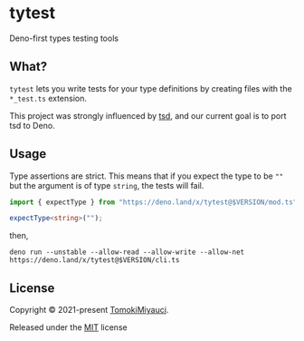 # tytest

Deno-first types testing tools

## What?

`tytest` lets you write tests for your type definitions by creating files with
the `*_test.ts` extension.

This project was strongly influenced by
[tsd](https://github.com/SamVerschueren/tsd), and our current goal is to port
tsd to Deno.

## Usage

Type assertions are strict. This means that if you expect the type to be `""`
but the argument is of type `string`, the tests will fail.

```ts
import { expectType } from "https://deno.land/x/tytest@$VERSION/mod.ts";

expectType<string>("");
```

then,

`deno run --unstable --allow-read --allow-write --allow-net https://deno.land/x/tytest@$VERSION/cli.ts`

## License

Copyright © 2021-present [TomokiMiyauci](https://github.com/TomokiMiyauci).

Released under the [MIT](./LICENSE) license
